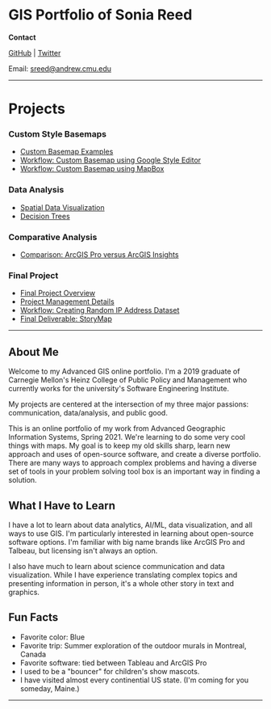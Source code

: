 # GIS Portfolio of Sonia Reed

**Contact**

<a href="https://github.com/waysiderose">GitHub</a> | <a href="http://twitter.com/waysiderose">Twitter</a>

Email: sreed@andrew.cmu.edu

---

# Projects

### Custom Style Basemaps
- [Custom Basemap Examples](basemaps/basemaps.md)
- [Workflow: Custom Basemap using Google Style Editor](gmap/custom_google_map_workflow.md)
- [Workflow: Custom Basemap using MapBox](mapbox/custom_mapbox_style_workflow.md)

### Data Analysis
- [Spatial Data Visualization](spdataviz/mingoco.md)
- [Decision Trees](mooc/decisiontrees.md)

### Comparative Analysis
- [Comparison: ArcGIS Pro versus ArcGIS Insights](comparison/ProvsInsights.md)

### Final Project
- [Final Project Overview](finalprject/fpsummary.md)
- [Project Management Details](finalproject/fp_projectmgmt.md)
- [Workflow: Creating Random IP Address Dataset](finalproject/fp_ipworkflow.md)
- [Final Deliverable: StoryMap](finalproject/fp_storymap.md)

---

## About Me
Welcome to my Advanced GIS online portfolio. I'm a 2019 graduate of Carnegie Mellon's Heinz College of Public Policy and Management who currently works for the university's Software Engineering Institute.

My projects are centered at the intersection of my three major passions: communication, data/analysis, and public good.

This is an online portfolio of my work from Advanced Geographic Information Systems, Spring 2021. We're learning to do some very cool things with maps. My goal is to keep my old skills sharp, learn new approach and uses of open-source software, and create a diverse portfolio. There are many ways to approach complex problems and having a diverse set of tools in your problem solving tool box is an important way in finding a solution.
            
## What I Have to Learn

I have a lot to learn about data analytics, AI/ML, data visualization, and all ways to use GIS. I'm particularly interested in learning about open-source software options. I'm familiar with big name brands like ArcGIS Pro and Talbeau, but licensing isn't always an option.

I also have much to learn about science communication and data visualization. While I have experience translating complex topics and presenting information in person, it's a whole other story in text and graphics.
            


## Fun Facts

- Favorite color: Blue
- Favorite trip: Summer exploration of the outdoor murals in Montreal, Canada
- Favorite software: tied between Tableau and ArcGIS Pro
- I used to be a "bouncer" for children's show mascots.
- I have visited almost every continential US state. (I'm coming for you someday, Maine.)

---
